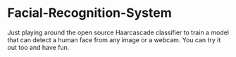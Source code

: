 # Facial-Recognition-System
Just playing around the open source Haarcascade classifier to train a model that can detect a human face from any image or a webcam.
You can try it out too and have fun.

